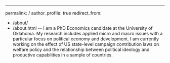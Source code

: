 ---
permalink: /
author_profile: true
redirect_from: 
  - /about/
  - /about.html
--
I am a PhD Economics candidate at the University of Oklahoma. My research includes applied micro and macro issues with a particular focus on political economy and development. I am currently working on the effect of US state-level campaign contribution laws on welfare policy and the relationship between political ideology and productive capabilities in a sample of countries.
